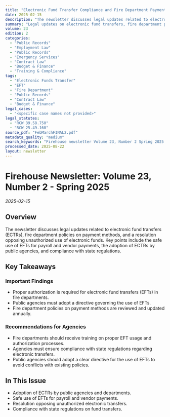 ```yaml
---
title: "Electronic Fund Transfer Compliance and Fire Department Payment Policy Requirements"
date: 2025-02-15
description: "The newsletter discusses legal updates related to electronic fund transfers (ECTRs), fire department policies on payment methods, and a resolution opposing unauthorized use of electronic funds. Key points include the safe use of EFTs for payroll and vendor payments, the adoption of ECTRs by public agencies, and compliance with state regulations."
summary: "Legal updates on electronic fund transfers, fire department payment policies, and ECTR compliance for public agencies."
volume: 23
edition: 2
categories:
  - "Public Records"
  - "Employment Law"
  - "Public Records"
  - "Emergency Services"
  - "Contract Law"
  - "Budget & Finance"
  - "Training & Compliance"
tags:
  - "Electronic Funds Transfer"
  - "EFT"
  - "Fire Department"
  - "Public Records"
  - "Contract Law"
  - "Budget & Finance"
legal_cases:
  - "<specific case names not provided>"
legal_statutes:
  - "RCW 39.58.750"
  - "RCW 25.49.160"
source_pdf: "FebMarchFINAL2.pdf"
metadata_quality: "medium"
search_keywords: "Firehouse newsletter Volume 23, Number 2 Spring 2025. Electronic Fund Transfers (ECTRs) Adoption. Proper authorization required for EFTs in fire departments. Public agencies must adopt a directive. Fi..."
processed_date: 2025-08-22
layout: newsletter
---
```


# Firehouse Newsletter: Volume 23, Number 2 - Spring 2025

*2025-02-15*

## Overview

The newsletter discusses legal updates related to electronic fund transfers (ECTRs), fire department policies on payment methods, and a resolution opposing unauthorized use of electronic funds. Key points include the safe use of EFTs for payroll and vendor payments, the adoption of ECTRs by public agencies, and compliance with state regulations.

## Key Takeaways

### Important Findings

- Proper authorization is required for electronic fund transfers (EFTs) in fire departments.
- Public agencies must adopt a directive governing the use of EFTs.
- Fire department policies on payment methods are reviewed and updated annually.

### Recommendations for Agencies

- Fire departments should receive training on proper EFT usage and authorization processes.
- Agencies must ensure compliance with state regulations regarding electronic transfers.
- Public agencies should adopt a clear directive for the use of EFTs to avoid conflicts with existing policies.

## In This Issue

- Adoption of ECTRs by public agencies and departments.
- Safe use of EFTs for payroll and vendor payments.
- Resolution opposing unauthorized electronic transfers.
- Compliance with state regulations on fund transfers.

